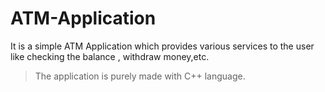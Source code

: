 # ATM-Application
It is a simple ATM Application which provides various services to the user like checking the balance , withdraw money,etc.
> The application is purely made with C++ language.

